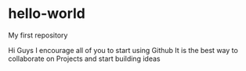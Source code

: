 # hello-world
My first repository




Hi Guys
I encourage all of you to start using Github
It is the best way to collaborate on Projects and start building ideas 

